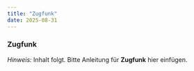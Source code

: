 ```yaml
---
title: "Zugfunk"
date: 2025-08-31
---
```


### Zugfunk

*Hinweis:* Inhalt folgt. Bitte Anleitung für **Zugfunk** hier einfügen.
